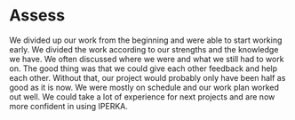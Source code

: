 # Assess
We divided up our work from the beginning and were able to start working early. We divided the work according to our strengths and the knowledge we have.
We often discussed where we were and what we still had to work on. The good thing was that we could give each other feedback and help each other. Without that, our project would probably only have been half as good as it is now.
We were mostly on schedule and our work plan worked out well. We could take a lot of experience for next projects and are now more confident in using IPERKA.


